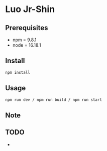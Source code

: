 # Luo Jr-Shin #

## Prerequisites ##

- npm = 9.8.1
- node = 16.18.1

## Install ##

```sh
npm install
```

## Usage ##

```sh
npm run dev / npm run build / npm run start
```

## Note ##

## TODO ##

- 
  